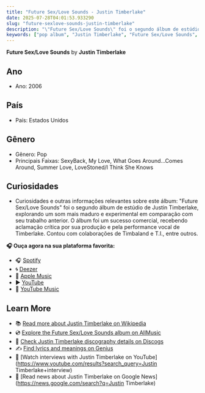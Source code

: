 ```yaml
---
title: "Future Sex/Love Sounds - Justin Timberlake"
date: 2025-07-28T04:01:53.933290
slug: "future-sexlove-sounds-justin-timberlake"
description: "\"Future Sex/Love Sounds\" foi o segundo álbum de estúdio de Justin Timberlake, explorando um som mais maduro e experimental em comparação com seu trabalho anterior."
keywords: ["pop album", "Justin Timberlake", "Future Sex/Love Sounds", "music"]
---
```


**Future Sex/Love Sounds** by **Justin Timberlake**
## Ano
- Ano: 2006
## País
- País: Estados Unidos
## Gênero
- Gênero: Pop
- Principais Faixas: SexyBack, My Love, What Goes Around...Comes Around, Summer Love, LoveStoned/I Think She Knows
## Curiosidades
- Curiosidades e outras informações relevantes sobre este álbum: "Future Sex/Love Sounds" foi o segundo álbum de estúdio de Justin Timberlake, explorando um som mais maduro e experimental em comparação com seu trabalho anterior. O álbum foi um sucesso comercial, recebendo aclamação crítica por sua produção e pela performance vocal de Timberlake. Contou com colaborações de Timbaland e T.I., entre outros.



**🎧 Ouça agora na sua plataforma favorita:**

- 🎧 [Spotify](https://open.spotify.com/search/Future%20Sex/Love%20Sounds%20Justin%20Timberlake)
- 🌀 [Deezer](https://www.deezer.com/search/Future%20Sex/Love%20Sounds%20Justin%20Timberlake)
- 🍎 [Apple Music](https://music.apple.com/search?term=Future%20Sex/Love%20Sounds%20Justin%20Timberlake)
- ▶️ [YouTube](https://www.youtube.com/results?search_query=Future%20Sex/Love%20Sounds%20Justin%20Timberlake)
- 🎵 [YouTube Music](https://music.youtube.com/search?q=Future%20Sex/Love%20Sounds%20Justin%20Timberlake)

## Learn More

- 📚 [Read more about Justin Timberlake on Wikipedia](https://en.wikipedia.org/wiki/Justin+Timberlake)
- 💿 [Explore the Future Sex/Love Sounds album on AllMusic](https://www.allmusic.com/search/albums/Future+Sex%2FLove+Sounds)
- 📀 [Check Justin Timberlake discography details on Discogs](https://www.discogs.com/search/?q=Future+Sex%2FLove+Sounds+Justin+Timberlake&type=all)
- ✍️ [Find lyrics and meanings on Genius](https://genius.com/search?q=Future+Sex%2FLove+Sounds%20Justin+Timberlake)
- 🎤 [Watch interviews with Justin Timberlake on YouTube](https://www.youtube.com/results?search_query=Justin Timberlake+interview)
- 📰 [Read news about Justin Timberlake on Google News](https://news.google.com/search?q=Justin Timberlake)